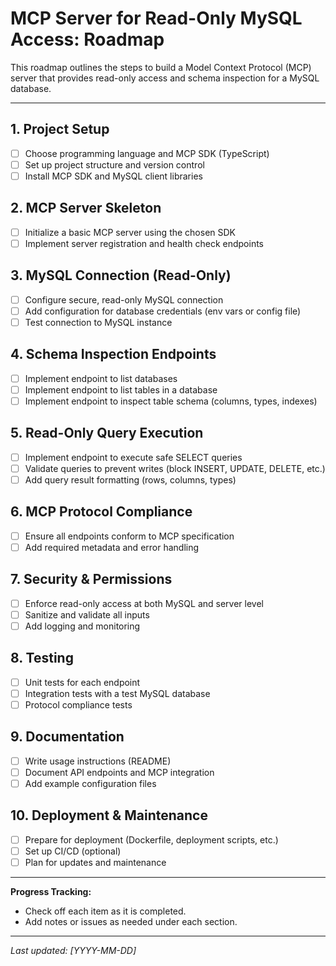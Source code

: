 # MCP Server for Read-Only MySQL Access: Roadmap

This roadmap outlines the steps to build a Model Context Protocol (MCP) server that provides read-only access and schema inspection for a MySQL database.

---

## 1. Project Setup
- [ ] Choose programming language and MCP SDK (TypeScript)
- [ ] Set up project structure and version control
- [ ] Install MCP SDK and MySQL client libraries

## 2. MCP Server Skeleton
- [ ] Initialize a basic MCP server using the chosen SDK
- [ ] Implement server registration and health check endpoints

## 3. MySQL Connection (Read-Only)
- [ ] Configure secure, read-only MySQL connection
- [ ] Add configuration for database credentials (env vars or config file)
- [ ] Test connection to MySQL instance

## 4. Schema Inspection Endpoints
- [ ] Implement endpoint to list databases
- [ ] Implement endpoint to list tables in a database
- [ ] Implement endpoint to inspect table schema (columns, types, indexes)

## 5. Read-Only Query Execution
- [ ] Implement endpoint to execute safe SELECT queries
- [ ] Validate queries to prevent writes (block INSERT, UPDATE, DELETE, etc.)
- [ ] Add query result formatting (rows, columns, types)

## 6. MCP Protocol Compliance
- [ ] Ensure all endpoints conform to MCP specification
- [ ] Add required metadata and error handling

## 7. Security & Permissions
- [ ] Enforce read-only access at both MySQL and server level
- [ ] Sanitize and validate all inputs
- [ ] Add logging and monitoring

## 8. Testing
- [ ] Unit tests for each endpoint
- [ ] Integration tests with a test MySQL database
- [ ] Protocol compliance tests

## 9. Documentation
- [ ] Write usage instructions (README)
- [ ] Document API endpoints and MCP integration
- [ ] Add example configuration files

## 10. Deployment & Maintenance
- [ ] Prepare for deployment (Dockerfile, deployment scripts, etc.)
- [ ] Set up CI/CD (optional)
- [ ] Plan for updates and maintenance

---

**Progress Tracking:**
- Check off each item as it is completed.
- Add notes or issues as needed under each section.

---

*Last updated: [YYYY-MM-DD]* 